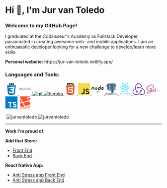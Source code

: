 <h1>Hi 👋, I'm Jur van Toledo</h1>
<h3>Welcome to my GitHub Page!</h3>
I graduated at the Codaisseur's Academy as Fullstack Developer, passionated in creating awesome web- and mobile applications. I am an enthusiastic developer looking for a new challenge to develop/learn more skills.
<br />
<p><b>Personal website:</b> https://jur-van-toledo.netlify.app/</p>


<h3 align="left">Languages and Tools:</h3>
<p align="left"> <a href="https://www.w3schools.com/css/" target="_blank"> <img src="https://raw.githubusercontent.com/devicons/devicon/master/icons/css3/css3-original-wordmark.svg" alt="css3" width="40" height="40"/> </a> <a href="https://expressjs.com" target="_blank"> <img src="https://raw.githubusercontent.com/devicons/devicon/master/icons/express/express-original-wordmark.svg" alt="express" width="40" height="40"/> </a> <a href="https://git-scm.com/" target="_blank"> <img src="https://www.vectorlogo.zone/logos/git-scm/git-scm-icon.svg" alt="git" width="40" height="40"/> </a> <a href="https://heroku.com" target="_blank"> <img src="https://www.vectorlogo.zone/logos/heroku/heroku-icon.svg" alt="heroku" width="40" height="40"/> </a> <a href="https://www.w3.org/html/" target="_blank"> <img src="https://raw.githubusercontent.com/devicons/devicon/master/icons/html5/html5-original-wordmark.svg" alt="html5" width="40" height="40"/> </a> <a href="https://developer.mozilla.org/en-US/docs/Web/JavaScript" target="_blank"> <img src="https://raw.githubusercontent.com/devicons/devicon/master/icons/javascript/javascript-original.svg" alt="javascript" width="40" height="40"/> </a> <a href="https://nodejs.org" target="_blank"> <img src="https://raw.githubusercontent.com/devicons/devicon/master/icons/nodejs/nodejs-original-wordmark.svg" alt="nodejs" width="40" height="40"/> </a> <a href="https://www.postgresql.org" target="_blank"> <img src="https://raw.githubusercontent.com/devicons/devicon/master/icons/postgresql/postgresql-original-wordmark.svg" alt="postgresql" width="40" height="40"/> </a> <a href="https://reactjs.org/" target="_blank"> <img src="https://raw.githubusercontent.com/devicons/devicon/master/icons/react/react-original-wordmark.svg" alt="react" width="40" height="40"/> </a> <a href="https://redux.js.org" target="_blank"> <img src="https://raw.githubusercontent.com/devicons/devicon/master/icons/redux/redux-original.svg" alt="redux" width="40" height="40"/> </a> <a href="https://sass-lang.com" target="_blank"> <img src="https://raw.githubusercontent.com/devicons/devicon/master/icons/sass/sass-original.svg" alt="sass" width="40" height="40"/> </a> <a href="https://www.typescriptlang.org/" target="_blank"> <img src="https://raw.githubusercontent.com/devicons/devicon/master/icons/typescript/typescript-original.svg" alt="typescript" width="40" height="40"/> </a> <a href="https://laravel.com/" target="_blank"> <img src="https://raw.githubusercontent.com/devicons/devicon/master/icons/laravel/laravel-plain-wordmark.svg" alt="laravel" width="40" height="40"/> </a> </p>

<p>&nbsp;<img align="center" src="https://github-readme-stats.vercel.app/api?username=jurvantoledo&show_icons=true&locale=en" alt="jurvantoledo" />  <img align="center" src="https://github-readme-stats.vercel.app/api/top-langs?username=jurvantoledo&show_icons=true&locale=en&layout=compact" alt="jurvantoledo" /></p>


--- 

<p><b>Work I'm proud of:</b></p>
<b>Add that Store:</b><br />
<ul>
  <li><a href="https://github.com/jurvantoledo/add-that-store-client">Front End</a></li>
  <li><a href="https://github.com/jurvantoledo/Add-that-store-server">Back End</a></li> 
</ul>

<b>React Native App:</b><br />
<ul>
  <li><a href="https://github.com/jurvantoledo/stress-client">Anti Stress app Front End</a></li>
  <li><a href="https://github.com/jurvantoledo/stress-server">Anti Stress app Back End</a></li>
</ul>


